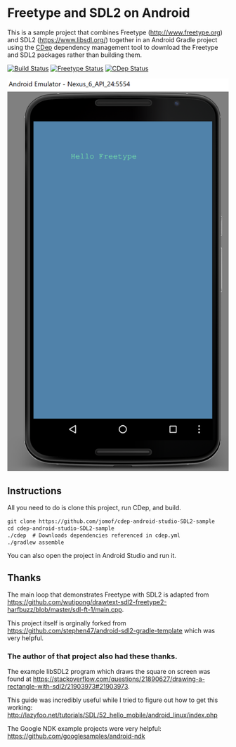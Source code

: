 # Freetype and SDL2 on Android
This is a sample project that combines Freetype (http://www.freetype.org) and SDL2 (https://www.libsdl.org/) together in an Android Gradle project using the [CDep](https://github.com/jomof/cdep) dependency management tool to download the Freetype and SDL2 packages rather than building them. 

[![Build Status](https://travis-ci.org/jomof/cdep-android-studio-freetype-sample.svg?branch=master)](https://travis-ci.org/jomof/cdep-android-studio-freetype-sample) [![Freetype Status](https://cdep-io.github.io/com.github.jomof/freetype/latest/latest.svg)](https://github.com/jomof/freetype/releases/latest) [![CDep Status](https://cdep-io.github.io/com.github.jomof/sdl2/latest/latest.svg)](https://github.com/jomof/sdl2/releases/latest)

![Screen Shot](screenshot.jpg)

## Instructions

All you need to do is clone this project, run CDep, and build.

```
git clone https://github.com/jomof/cdep-android-studio-SDL2-sample
cd cdep-android-studio-SDL2-sample
./cdep  # Downloads dependencies referenced in cdep.yml
./gradlew assemble
```
You can also open the project in Android Studio and run it.

## Thanks
The main loop that demonstrates Freetype with SDL2 is adapted from https://github.com/wutipong/drawtext-sdl2-freetype2-harfbuzz/blob/master/sdl-ft-1/main.cpp.

This project itself is orginally forked from https://github.com/stephen47/android-sdl2-gradle-template which was very helpful. 

### The author of that project also had these thanks.

The example libSDL2 program which draws the square on screen was found at https://stackoverflow.com/questions/21890627/drawing-a-rectangle-with-sdl2/21903973#21903973.

This guide was incredibly useful while I tried to figure out how to get this working: http://lazyfoo.net/tutorials/SDL/52_hello_mobile/android_linux/index.php

The Google NDK example projects were very helpful: https://github.com/googlesamples/android-ndk
